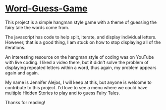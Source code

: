 # [Word-Guess-Game](https://alejosjen.github.io/Word-Guess-Game/)
This project is a simple hangman style game with a theme of guessing the fairy tale the words come from. 

The javascript has code to help split, iterate, and display individual letters. However, that is a good thing, I am stuck on how to stop displaying all of the iterations.

An interesting resource on the hangman style of coding was on YouTube with live coding. I liked a video there, but it didn't solve the problem of displaying repeated letters within a word, thus again, my problem appears again and again.

My name is Jennifer Alejos, I will keep at this, but anyone is welcome to contribute to this project. I'd love to see a menu where we could have multiple Hidden Stories to play and to guess Fairy Tales.

Thanks for reading!
